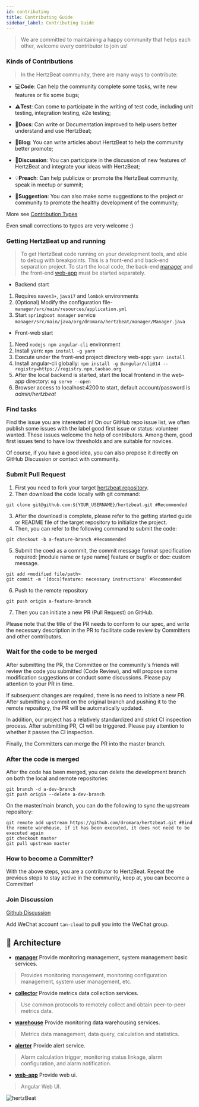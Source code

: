```yaml
---
id: contributing  
title: Contributing Guide    
sidebar_label: Contributing Guide    
---
```


> We are committed to maintaining a happy community that helps each other, welcome every contributor to join us!

### Kinds of Contributions

> In the HertzBeat community, there are many ways to contribute:

- 💻**Code**: Can help the community complete some tasks, write new features or fix some bugs;

- ⚠️**Test**: Can come to participate in the writing of test code, including unit testing, integration testing, e2e testing;

- 📖**Docs**: Can write or Documentation improved to help users better understand and use HertzBeat;

- 📝**Blog**: You can write articles about HertzBeat to help the community better promote;

- 🤔**Discussion**: You can participate in the discussion of new features of HertzBeat and integrate your ideas with HertzBeat;

- 💡**Preach**: Can help publicize or promote the HertzBeat community, speak in meetup or summit;

- 💬**Suggestion**: You can also make some suggestions to the project or community to promote the healthy development of the community;

More see [Contribution Types](https://allcontributors.org/docs/en/emoji-key)

Even small corrections to typos are very welcome :)

### Getting HertzBeat up and running

> To get HertzBeat code running on your development tools, and able to debug with breakpoints.
> This is a front-end and back-end separation project. To start the local code, the back-end [manager](https://github.com/dromara/hertzbeat/tree/master/manager) and the front-end [web-app](https://github.com/dromara/hertzbeat/tree/master/web-app) must be started separately.


- Backend start

1. Requires `maven3+`, `java17` and `lombok` environments
2. (Optional) Modify the configuration file-`manager/src/main/resources/application.yml`
3. Start `springboot manager` service `manager/src/main/java/org/dromara/hertzbeat/manager/Manager.java`

- Front-web start

1. Need `nodejs npm angular-cli` environment
2. Install yarn: `npm install -g yarn`
3. Execute under the front-end project directory web-app: `yarn install`
4. Install angular-cli globally: `npm install -g @angular/cli@14 --registry=https://registry.npm.taobao.org`
5. After the local backend is started, start the local frontend in the web-app directory: `ng serve --open`
6. Browser access to localhost:4200 to start, default account/password is *admin/hertzbeat*

### Find tasks

Find the issue you are interested in! On our GitHub repo issue list, we often publish some issues with the label good first issue or status: volunteer wanted.
These issues welcome the help of contributors. Among them, good first issues tend to have low thresholds and are suitable for novices.

Of course, if you have a good idea, you can also propose it directly on GitHub Discussion or contact with community.

### Submit Pull Request

1. First you need to fork your target [hertzbeat repository](https://github.com/dromara/hertzbeat).
2. Then download the code locally with git command:
```shell
git clone git@github.com:${YOUR_USERNAME}/hertzbeat.git #Recommended  
```
3. After the download is complete, please refer to the getting started guide or README file of the target repository to initialize the project.
4. Then, you can refer to the following command to submit the code:
```shell
git checkout -b a-feature-branch #Recommended  
```
5. Submit the coed as a commit, the commit message format specification required: [module name or type name] feature or bugfix or doc: custom message.
```shell
git add <modified file/path> 
git commit -m '[docs]feature: necessary instructions' #Recommended 
```
6. Push to the remote repository
```shell
git push origin a-feature-branch   
```
7. Then you can initiate a new PR (Pull Request) on GitHub.

Please note that the title of the PR needs to conform to our spec, and write the necessary description in the PR to facilitate code review by Committers and other contributors.

### Wait for the code to be merged

After submitting the PR, the Committee or the community's friends will review the code you submitted (Code Review), and will propose some modification suggestions or conduct some discussions. Please pay attention to your PR in time.

If subsequent changes are required, there is no need to initiate a new PR. After submitting a commit on the original branch and pushing it to the remote repository, the PR will be automatically updated.

In addition, our project has a relatively standardized and strict CI inspection process. After submitting PR, CI will be triggered. Please pay attention to whether it passes the CI inspection.

Finally, the Committers can merge the PR into the master branch.

### After the code is merged

After the code has been merged, you can delete the development branch on both the local and remote repositories:

```shell
git branch -d a-dev-branch
git push origin --delete a-dev-branch
```

On the master/main branch, you can do the following to sync the upstream repository:

```shell
git remote add upstream https://github.com/dromara/hertzbeat.git #Bind the remote warehouse, if it has been executed, it does not need to be executed again
git checkout master 
git pull upstream master
```

### How to become a Committer?

With the above steps, you are a contributor to HertzBeat. Repeat the previous steps to stay active in the community, keep at, you can become a Committer!

### Join Discussion

[Github Discussion](https://github.com/dromara/hertzbeat/discussions)

Add WeChat account `tan-cloud` to pull you into the WeChat group.

## 🥐 Architecture

- **[manager](https://github.com/dromara/hertzbeat/tree/master/manager)** Provide monitoring management, system management basic services.
> Provides monitoring management, monitoring configuration management, system user management, etc.
- **[collector](https://github.com/dromara/hertzbeat/tree/master/collector)** Provide metrics data collection services.
> Use common protocols to remotely collect and obtain peer-to-peer metrics data.
- **[warehouse](https://github.com/dromara/hertzbeat/tree/master/warehouse)** Provide monitoring data warehousing services.
> Metrics data management, data query, calculation and statistics.
- **[alerter](https://github.com/dromara/hertzbeat/tree/master/alerter)** Provide alert service.
> Alarm calculation trigger, monitoring status linkage, alarm configuration, and alarm notification.
- **[web-app](https://github.com/dromara/hertzbeat/tree/master/web-app)** Provide web ui.
> Angular Web UI.

![hertzBeat](https://cdn.jsdelivr.net/gh/dromara/hertzbeat/home/static/img/docs/hertzbeat-stru-en.svg)   
